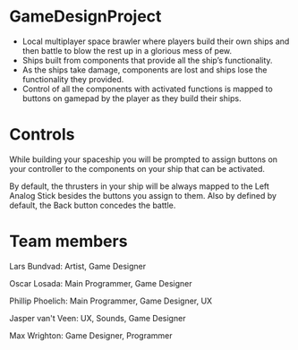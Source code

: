 # GameDesignProject
* Local multiplayer space brawler where players build their own ships and then battle to blow the rest up in a glorious mess of pew.
* Ships built from components that provide all the ship’s functionality. 
* As the ships take damage, components are lost and ships lose the functionality they provided.
* Control of all the components with activated functions is mapped to buttons on gamepad by the player as they build their ships.

# Controls

While building your spaceship you will be prompted to assign buttons on your controller to the components on your ship that can be activated.

By default, the thrusters in your ship will be always mapped to the Left Analog Stick besides the buttons you assign to them.
Also by defined by default, the Back button concedes the battle.

# Team members
Lars Bundvad: Artist, Game Designer

Oscar Losada: Main Programmer, Game Designer

Phillip Phoelich: Main Programmer, Game Designer, UX

Jasper van't Veen: UX, Sounds, Game Designer

Max Wrighton: Game Designer, Programmer
